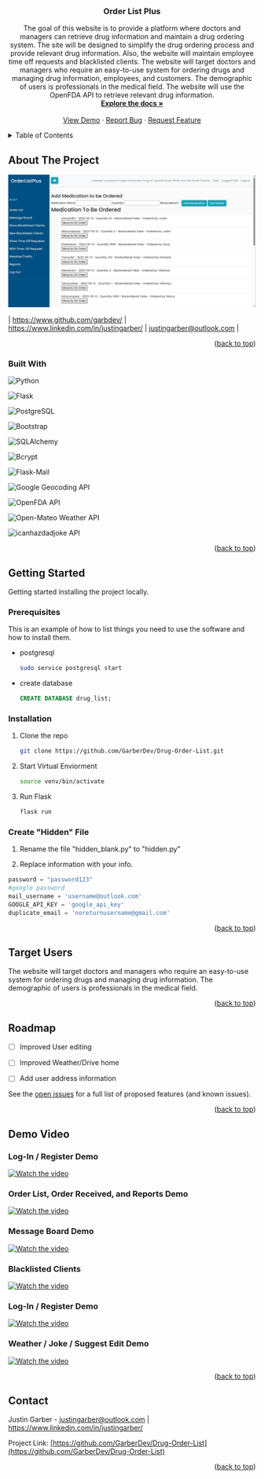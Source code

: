 
<a name="readme-top"></a>


<!-- PROJECT LOGO -->
<br />
<div align="center">


<!-- PROJECT Title -->
<h3 align="center">Order List Plus</h3>

  <p align="center">
    The goal of this website is to provide a platform where doctors and managers can retrieve drug information and maintain a drug ordering system. The site will be designed to simplify the drug ordering process and provide relevant drug information. Also, the website will maintain employee time off requests and blacklisted clients. The website will target doctors and managers who require an easy-to-use system for ordering drugs and managing drug information, employees, and customers. The demographic of users is professionals in the medical field. The website will use the OpenFDA API to retrieve relevant drug information.
    <br />
    <a href="https://github.com/GarberDev/Drug-Order-List"><strong>Explore the docs »</strong></a>
    <br />
    <br />
    <a href="https://github.com/GarberDev/Drug-Order-List">View Demo</a>
    ·
    <a href="https://github.com/GarberDev/Drug-Order-List/issues">Report Bug</a>
    ·
    <a href="https://github.com/GarberDev/Drug-Order-List/issues">Request Feature</a>
  </p>
</div>



<!-- TABLE OF CONTENTS -->
<details>
  <summary>Table of Contents</summary>
  <ol>
    <li>
      <a href="#about-the-project">About The Project</a>
      <ul>
        <li><a href="#built-with">Built With</a></li>
      </ul>
    </li>
    <li>
      <a href="#getting-started">Getting Started</a>
      <ul>
        <li><a href="#prerequisites">Prerequisites</a></li>
        <li><a href="#installation">Installation</a></li>
      </ul>
    </li>
    <li><a href="#roadmap">Roadmap</a></li>
    <li><a href="#demovideo">Demo Video</a></li>
    <li><a href="#contact">Contact</a></li>
  
  </ol>
</details>



<!-- ABOUT THE PROJECT -->
## About The Project
![Alt text](static/orderlistplus%20screenshot.jpg) 

| https://www.github.com/garbdev/ | https://www.linkedin.com/in/justingarber/ | justingarber@outlook.com |


<p align="right">(<a href="#readme-top">back to top</a>)</p>



### Built With

 ![Python](https://img.shields.io/badge/Python-3776AB?style=for-the-badge&logo=Python&logoColor=white)

 ![Flask](https://img.shields.io/badge/Flask-000000?style=for-the-badge&logo=Flask&logoColor=white)

 ![PostgreSQL](https://img.shields.io/badge/PostgreSQL-4169E1?style=for-the-badge&logo=PostgreSQL&logoColor=white)

 ![Bootstrap](https://img.shields.io/badge/Bootstrap-7952B3?style=for-the-badge&logo=Bootstrap&logoColor=white)

 ![SQLAlchemy](https://img.shields.io/badge/SQLAlchemy-033800?style=for-the-badge&logo=SQLAlchemy&logoColor=white)

 ![Bcrypt](https://img.shields.io/badge/Bcrypt-003153?style=for-the-badge)

 ![Flask-Mail](https://img.shields.io/badge/Flask--Mail-181717?style=for-the-badge)

 ![Google Geocoding API](https://img.shields.io/badge/Google_Geocoding_API-4285F4?style=for-the-badge&logo=Google&logoColor=white)

 ![OpenFDA API](https://img.shields.io/badge/OpenFDA_API-181717?style=for-the-badge)

 ![Open-Mateo Weather API](https://img.shields.io/badge/Open--Mateo_Weather_API-181717?style=for-the-badge)

![icanhazdadjoke API](https://img.shields.io/badge/icanhazdadjoke_API-181717?style=for-the-badge)


<p align="right">(<a href="#readme-top">back to top</a>)</p>



<!-- GETTING STARTED -->
## Getting Started

Getting started installing the project locally.

### Prerequisites

This is an example of how to list things you need to use the software and how to install them.
* postgresql
  ```sh
  sudo service postgresql start
  ```
* create database
  ```SQL
  CREATE DATABASE drug_list;
  ```

### Installation


1. Clone the repo
   ```sh
   git clone https://github.com/GarberDev/Drug-Order-List.git
   ```
2. Start Virtual Enviorment
   ```sh
   source venv/bin/activate
   ```
3. Run Flask
   ```sh
   flask run
   ```
### Create "Hidden" File

1.  Rename the file "hidden_blank.py" to "hidden.py"

2.  Replace information with your info.
```py
password = "password123"
#google password
mail_username = 'username@outlook.com'
GOOGLE_API_KEY = 'google_api_key'
duplicate_email = 'noreturnusername@gmail.com'
```


<p align="right">(<a href="#readme-top">back to top</a>)</p>



## Target Users
The website will target doctors and managers who require an easy-to-use system for ordering drugs and managing drug information. The demographic of users is professionals in the medical field.

<p align="right">(<a href="#readme-top">back to top</a>)</p>



<!-- ROADMAP -->
## Roadmap

- [ ] Improved User editing
- [ ] Improved Weather/Drive home
- [ ] Add user address information


See the [open issues](https://github.com/GarberDev/Drug-Order-List/issues) for a full list of proposed features (and known issues).

<p align="right">(<a href="#readme-top">back to top</a>)</p>

## Demo Video

### Log-In / Register Demo

[![Watch the video](https://img.youtube.com/vi/H5-XL-OVDFs/default.jpg)](https://www.youtube.com/watch?v=H5-XL-OVDFs)


### Order List, Order Received, and Reports Demo

[![Watch the video](https://img.youtube.com/vi/Jgty5uOLRkA/default.jpg)](https://www.youtube.com/watch?v=Jgty5uOLRkA)


### Message Board Demo

[![Watch the video](https://img.youtube.com/vi/L-TiUwaLd6M/default.jpg)](https://www.youtube.com/watch?v=L-TiUwaLd6M)


### Blacklisted Clients

[![Watch the video](https://img.youtube.com/vi/9zrSg6rELcE/default.jpg)](https://www.youtube.com/watch?v=9zrSg6rELcE)


### Log-In / Register Demo

[![Watch the video](https://img.youtube.com/vi/H5-XL-OVDFs/default.jpg)](https://www.youtube.com/watch?v=H5-XL-OVDFs)

### Weather / Joke / Suggest Edit Demo

[![Watch the video](https://img.youtube.com/vi/xYZi7OAkVbQ/default.jpg)](https://www.youtube.com/watch?v=xYZi7OAkVbQ)


<p align="right">(<a href="#readme-top">back to top</a>)</p>



<!-- CONTACT -->
## Contact

Justin Garber - justingarber@outlook.com | https://www.linkedin.com/in/justingarber/ 

Project Link: [https://github.com/GarberDev/Drug-Order-List](https://github.com/GarberDev/Drug-Order-List)

<p align="right">(<a href="#readme-top">back to top</a>)</p>


